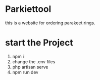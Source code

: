 # Parkiettool
this is a website for ordering parakeet rings.

# start the Project 
1. npm i
2. change the .env files 
3. php artisan serve
4. npm run dev
